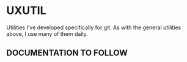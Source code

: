 # UXUTIL

Utilities I've developed specifically for git.  As with the general utilities above, I use many of them daily.

## DOCUMENTATION TO FOLLOW

